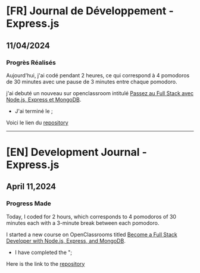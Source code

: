 # [FR] Journal de Développement - Express.js

## 11/04/2024

### Progrès Réalisés

Aujourd'hui, j'ai codé pendant 2 heures, ce qui correspond à 4 pomodoros de 30 minutes avec une pause de 3 minutes entre chaque pomodoro.

j'ai debuté un nouveau sur openclassroom intitulé [Passez au Full Stack avec Node.js, Express et MongoDB](https://openclassrooms.com/fr/courses/6390246-passez-au-full-stack-avec-node-js-express-et-mongodb).

- J'ai terminé le ;

Voici le lien du [repository](<https://github.com/Paul-Uchenna/One-Commit-Per-Day/tree/main/Openclassroom(Fullstack)>)

---

# [EN] Development Journal - Express.js

## April 11,2024

### Progress Made

Today, I coded for 2 hours, which corresponds to 4 pomodoros of 30 minutes each with a 3-minute break between each pomodoro.

I started a new course on OpenClassrooms titled [Become a Full Stack Developer with Node.js, Express, and MongoDB](https://openclassrooms.com/fr/courses/6390246-passez-au-full-stack-avec-node-js-express-et-mongodb).

- I have completed the ";

Here is the link to the [repository](<https://github.com/Paul-Uchenna/One-Commit-Per-Day/tree/main/Openclassroom(Fullstack)>)
